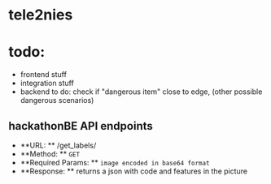 # tele2nies

# todo: 
* frontend stuff
* integration stuff
* backend to do: check if "dangerous item" close to edge, (other possible dangerous scenarios)

## hackathonBE API endpoints
* **URL: ** /get_labels/
* **Method: ** `GET`
* **Required Params: ** `image encoded in base64 format`
* **Response: **  returns a json with code and features in the picture

